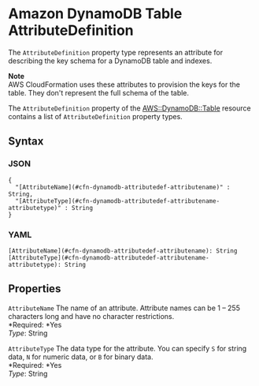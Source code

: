 # Amazon DynamoDB Table AttributeDefinition<a name="aws-properties-dynamodb-attributedef"></a>

The `AttributeDefinition` property type represents an attribute for describing the key schema for a DynamoDB table and indexes\.

**Note**  
AWS CloudFormation uses these attributes to provision the keys for the table\. They don't represent the full schema of the table\.

The `AttributeDefinition` property of the [AWS::DynamoDB::Table](aws-resource-dynamodb-table.md) resource contains a list of `AttributeDefinition` property types\.

## Syntax<a name="w3ab2c21c14d520b9"></a>

### JSON<a name="aws-properties-dynamodb-attributedef-syntax.json"></a>

```
{
  "[AttributeName](#cfn-dynamodb-attributedef-attributename)" : String,
  "[AttributeType](#cfn-dynamodb-attributedef-attributename-attributetype)" : String
}
```

### YAML<a name="aws-properties-dynamodb-attributedef-syntax.yaml"></a>

```
[AttributeName](#cfn-dynamodb-attributedef-attributename): String
[AttributeType](#cfn-dynamodb-attributedef-attributename-attributetype): String
```

## Properties<a name="w3ab2c21c14d520c11"></a>

`AttributeName`  <a name="cfn-dynamodb-attributedef-attributename"></a>
The name of an attribute\. Attribute names can be 1 – 255 characters long and have no character restrictions\.  
*Required: *Yes  
*Type*: String

`AttributeType`  <a name="cfn-dynamodb-attributedef-attributename-attributetype"></a>
The data type for the attribute\. You can specify `S` for string data, `N` for numeric data, or `B` for binary data\.  
*Required: *Yes  
*Type*: String